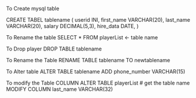 To Create mysql table

CREATE TABEL tablename (
   userid INI,
   first_name VARCHAR(20),
   last_name VARCHAR(20),
   salary DECIMAL(5,3),
   hire_data DATE,
)

To Rename the table
SELECT * FROM playerList  <- table name

To Drop player
DROP TABLE tablename

To Rename the Table
RENAME TABLE tablename TO newtablename

To Alter table
ALTER TABLE tablename
ADD phone_number VARCHAR(15)


To modify the Table COLUMN
ALTER TABLE playerList # get the table name
MODIFY COLUMN last_name VARCHAR(32) 